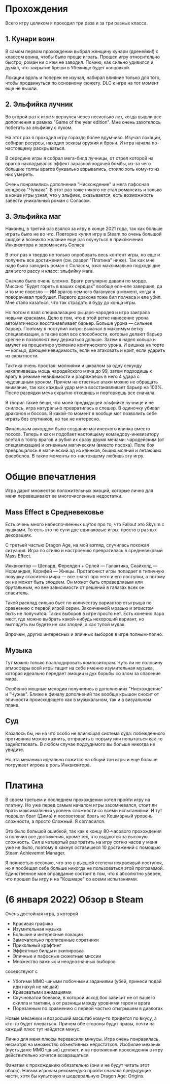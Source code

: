 # Прохождения

Всего игру целиком я проходил три раза и за три разных класса.

## 1. Кунари воин

В самом первом прохождении выбрал женщину кунари (дренейки!) с классом воина, чтобы было проще играть.
Прошел игру относительно быстро, роман ни с кем не заводил.
Помню, как сильно удивился и думал, что закрытие бреши в Убежище будет концовкой.

Локации вдоль и поперек не изучал, набирал влияние только для того, чтобы продвинуться по основному сюжету.
DLC к игре на тот момент еще не вышли.

## 2. Эльфийка лучник

Во второй раз к игре я вернулся через несколько лет, когда вышли все дополнения в рамках "Game of the year edition".
Мне очень захотелось побегать за эльфийку с луком.

На этот раз я проходил игру гораздо более вдумчиво.
Изучал локации, собирал ресурсы, находил эскизы оружия и брони.
И игра начала по-настоящему раскрываться.

В середине игры я собрал мега-билд лучницы, от стрел которой на врагов накладывался эффект заразной ходячей бомбы, из-за чего большие толпы врагов буквально взрывались, стоило хоть кому-то из них умереть.

Очень понравились дополнения "Нисхождение" и мега пафосная концовка "Чужака".
В этот раз тоже никого не стал романсить и только в конце игры узнал, что у эльфиек, оказывается, есть возможность завести уникальный роман с Соласом.

## 3. Эльфийка маг

Наконец, в третий раз взялся за игру в конце 2021 года, так как больше играть было не во что.
Повторно купил игру в Steam по очень большой скидке и возникло желание еще раз окунуться в приключения Инквизитора и заромансить Соласа.

В этот раз я твердо не только опробовать весь контент игры, но еще и получить все достижения (см. раздел "Платина" ниже).
Так как мне надо было заводить роман с Соласом, взял максимально подходящие для этого рассу и класс: эльфийку мага.

Сначало было очень сложно. Враги регулярно давали по морде. Миссию "Будет гореть в ваших сердцах" вообще еле-еле завершил, да и то мне повезло — ИИ врагов немного баганулся в момент, когда я поворачивал требушет. Первого дракона тоже бил полчаса и еле убил. Мне стало казаться, что так страдать я буду до конца игры.

Но потом я взял специализацию рыцаря-чародея и игра заиграла новыми красками.
Дело в том, что в этой ветке нанесение урона автоматически восстанавливает барьер.
Больше урона — сильнее барьер.
Поэтому я поступил хитро: выкачал в максимум ветку специализации, а также взял все способности, которые делают барьер крепче и позволяют ему держаться дольше. Затем я надел кольца и амулет на процентное усиление критического урона. И вишнка на торте — кольцо, дающее невидимость, если не атаковать и крит, если ударить из скрытности.

Тактика очень простая: молниями и шквалом за одну секунду накапливаешь мощь чародейского меча до 99, затем подходишь к врагу в режиме невидимости и разряжаешь в него 4 удара с чудовищным уроном. Причем на ответные атаки можно не обращать внимание, так как каждый удар меча восстанавливает барьер на 100%. После разрядки меча скрытно отходишь и повторяешь все сначала.

Я творил такие вещи, что моей предыдущей эльфийке лучнице и не снилось, игра натурально превратилась в слешер.
В одиночку убивал драконов и боссов.
В какой-то момент я вообще мог позволить себе играть без спутников, но так не интересно.

Финальным аккордом было создание магического клинка вместо посоха.
Теперь я как и подобает настоящему командору-инквизитору влетал в толпу врагов и рубил их сразу двумя мечами: чародейским (от специализации) и огненным магическим (вместо посоха). Поле боя превращалось в магический ад из клинков, бьщих молний и летающих фаерболов. В такие моменты по-настоящему любишь эту игру.

# Общие впечатления

Игра дарит множество положительных эмоций, которые лично для меня перевешивают ее многочисленные недостатки.

## Mass Effect в Средневековье

Есть очень много небеспочвенных шуток про то, что Fallout это Skyrim с пушками.
То есть это по сути две одинаковые игры, просто в разных декорациях.

С третьей частью Dragon Age, на мой взгляд, случилась похожая ситуация.
Игра по стилю и настроению превратилась в средневековый Mass Effect.

Инквизитор — Шепард, Ферелден + Орлей — Галактика, Скайхолд — Нормандия, Корифей — Жнецы.
Протагонист игры попадает в типичную ловушку спасителя мира — все знают про него и его поступки, а потому он не может быть злодеем.
Он может быть справедливым или брутальным, но вне зависимости от решений в галазах всех он спаситель.

Такой расклад сильно бьет по количеству вариантов отыгрыша по сравнению с первой игрой серии.
Законченной мразью и эгоистом быть не получится.
Таких выборов в игре просто нет. Есть конечно пара мест, где можно выбрать какой-нибудь нехороший вариант, но выглядеть вы будете не как злодей, а как тупой мудак.

Впрочем, других интересных и эпичных выборов в игре полным-полно.

## Музыка

Тут можно только поаплодировать композиторам.
Чуть ли не половину атмосферы всей игры тащит на себе именно изумительная музыка, которая идеально передает эмоции и дух борьбы со злом за спасение мира.

Особенно мощные мелодии получились в дополнениях "Нисхождение" и "Чужак".
Ближе к финалу дополнений так вообще крышон сносит от эпичности происходящего как в музыкальном, так и в визуальном плане.

## Суд

Казалось бы, ни на что особо не влияющая система суда: побежденного противника можно казнить, отправить в тюрьму или попытаться как-то задействовать.
В любом случае подсудимого вы больше никогда не увидите.

Но эта механика идеально ложится на общий тон игры и еще больше погружает игрока в роль Инквизитора.

# Платина

В своем третьем и последнем прохождении хотел пройти игру на платину.
Но уже перед самым началом игры засомневался, стоит ли брать максимальный уровень сложности со всеми испытаниями.
И тут подошел брат (Дима) и посоветовал брать не Кошмарный уровень сложности, а просто Сложный. Я согласился.

Это было большой ошибкой, так как к концу 80-часового прохождения я получил все достижения, кроме тех, что выдаются за высокую сложность.
Сил в четвертый раз тратить на игру сотню часов у меня уже не было, поэтому я хакнул оставишеся 10 достижений с помощью Steam Achievemnt Manager.

Я полностью осознаю, что это в высшей степени некрасивый поступок, но я пообещал себе больше никогда не пользоваться этой программой. Единственное мое оправдание состоит в том, что я абсолютно уверен, что прошел бы игру и на "Кошмаре" со всеми испытаниями.

# (6 января 2022) Обзор в Steam

Очень достойная игра, в которой

* Красивая графика
* Изумительная музыка
* Большие и интересные локации
* Замечательно прописанные соратники
* Прикольный крафтинг
* Эффектные билды и экипировка
* Эпичные и пафосные сюжетные миссии
* Множество важных и неоднозначных выборов

соседствуют с

* Убогими MMO-шными побочными заданиями (убей, принеси подай иди нахуй не мешай)
* Кривоватыми анимациями
* Скучноватой боевкой, в которой исход боя зависит не от вашего скилла и тактики, а от разницы между уровнями героя и врага
* Порезанным по сравнению с первой частью отыгрышем в диалогах

Новые механики и возросший масштаб кому-то придется по вкусу, а кто-то будет плеваться.
Причем обе стороны будут правы, почти на каждый плюс тут найдется минус.

Лично для меня плюсы перевесили минусы. Игра очень понравилась, несмотря на множество объективных недостатков. Изобилие механик (пусть даже MMO-шных) цепляет, и на протяжении прохождения в игру действительно хочется возвращаться.

Фанатам к прохождению обязательно (они и не будут читать этот обзор).
Новым игрокам рекомендую пройти сначала предыдущие части, хотя бы культовую и шедевральную Dragon Age: Origins.